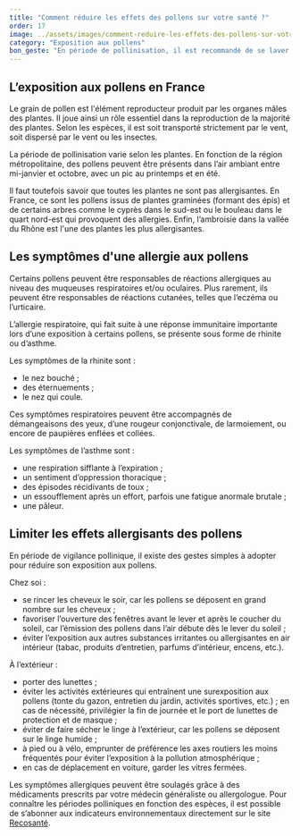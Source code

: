 ```yaml
---
title: "Comment réduire les effets des pollens sur votre santé ?"
order: 17
image: ../assets/images/comment-reduire-les-effets-des-pollens-sur-votre-sante.jpg
category: "Exposition aux pollens"
bon_geste: "En période de pollinisation, il est recommandé de se laver régulièrement le nez avec du sérum physiologique."
---
```


## L’exposition aux pollens en France

Le grain de pollen est l'élément reproducteur produit par les organes mâles des plantes. Il joue ainsi un rôle essentiel dans la reproduction de la majorité des plantes. Selon les espèces, il est soit transporté strictement par le vent, soit dispersé par le vent ou les insectes.

La période de pollinisation varie selon les plantes. En fonction de la région métropolitaine, des pollens peuvent être présents dans l’air ambiant entre mi-janvier et octobre, avec un pic au printemps et en été.

Il faut toutefois savoir que toutes les plantes ne sont pas allergisantes. En France, ce sont les pollens issus de plantes graminées (formant des épis) et de certains arbres comme le cyprès dans le sud-est ou le bouleau dans le quart nord-est qui provoquent des allergies. Enfin, l’ambroisie dans la vallée du Rhône est l'une des plantes les plus allergisantes.

## Les symptômes d'une allergie aux pollens

Certains pollens peuvent être responsables de réactions allergiques au niveau des muqueuses respiratoires et/ou oculaires. Plus rarement, ils peuvent être responsables de réactions cutanées, telles que l’eczéma ou l’urticaire.

L’allergie respiratoire, qui fait suite à une réponse immunitaire importante lors d’une exposition à certains pollens, se présente sous forme de rhinite ou d’asthme.

Les symptômes de la rhinite sont : 
- le nez bouché ;
- des éternuements ;
- le nez qui coule.
 
Ces symptômes respiratoires peuvent être accompagnés de démangeaisons des yeux, d’une rougeur conjonctivale, de larmoiement, ou encore de paupières enflées et collées.

Les symptômes de l’asthme sont :
- une respiration sifflante à l’expiration ;
- un sentiment d’oppression thoracique ;
- des épisodes récidivants de toux ;
- un essoufflement après un effort, parfois une fatigue anormale brutale ;
- une pâleur.

## Limiter les effets allergisants des pollens

En période de vigilance pollinique, il existe des gestes simples à adopter pour réduire son exposition aux pollens.

Chez soi :
- se rincer les cheveux le soir, car les pollens se déposent en grand nombre sur les cheveux ;
- favoriser l’ouverture des fenêtres avant le lever et après le coucher du soleil, car l’émission des pollens dans l’air débute dès le lever du soleil ;
- éviter l’exposition aux autres substances irritantes ou allergisantes en air intérieur (tabac, produits d’entretien, parfums d’intérieur, encens, etc.).
 
À l’extérieur : 
- porter des lunettes ;
- éviter les activités extérieures qui entraînent une surexposition aux pollens (tonte du gazon, entretien du jardin, activités sportives, etc.) ; en cas de nécessité, privilégier la fin de journée et le port de lunettes de protection et de masque ;
- éviter de faire sécher le linge à l’extérieur, car les pollens se déposent sur le linge humide ;
- à pied ou à vélo, emprunter de préférence les axes routiers les moins fréquentés pour éviter l’exposition à la pollution atmosphérique ;
- en cas de déplacement en voiture, garder les vitres fermées.
 
Les symptômes allergiques peuvent être soulagés grâce à des médicaments prescrits par votre médecin généraliste ou allergologue. Pour connaître les périodes polliniques en fonction des espèces, il est possible de s’abonner aux indicateurs environnementaux directement sur le site [Recosanté](https://recosante.beta.gouv.fr/?indicateur=raep).
